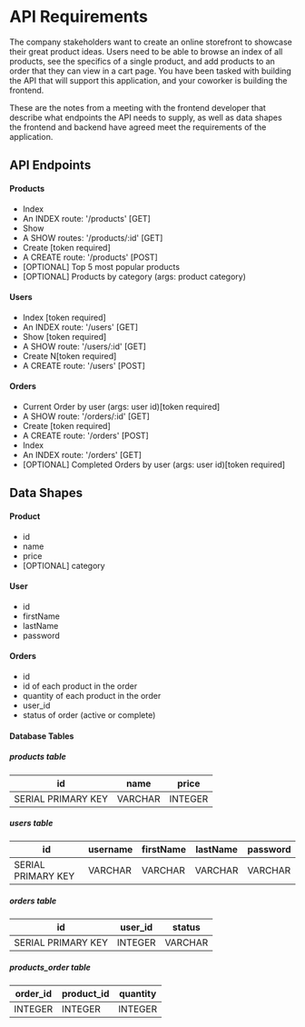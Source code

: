 # API Requirements
The company stakeholders want to create an online storefront to showcase their great product ideas. Users need to be able to browse an index of all products, see the specifics of a single product, and add products to an order that they can view in a cart page. You have been tasked with building the API that will support this application, and your coworker is building the frontend.

These are the notes from a meeting with the frontend developer that describe what endpoints the API needs to supply, as well as data shapes the frontend and backend have agreed meet the requirements of the application. 

## API Endpoints
#### Products
- Index 
- An INDEX route: '/products' [GET]
- Show 
- A SHOW routes: '/products/:id' [GET]
- Create [token required]
- A CREATE route: '/products' [POST]
- [OPTIONAL] Top 5 most popular products 
- [OPTIONAL] Products by category (args: product category)

#### Users
- Index [token required] 
- An INDEX route: '/users' [GET]
- Show [token required] 
- A SHOW route: '/users/:id' [GET]
- Create N[token required] 
- A CREATE route: '/users' [POST]

#### Orders
- Current Order by user (args: user id)[token required] 
- A SHOW route: '/orders/:id' [GET]
- Create [token required] 
- A CREATE route: '/orders' [POST]
- Index 
- An INDEX route: '/orders' [GET]
- [OPTIONAL] Completed Orders by user (args: user id)[token required]

## Data Shapes
#### Product
-  id
- name
- price
- [OPTIONAL] category

#### User
- id
- firstName
- lastName
- password

#### Orders
- id
- id of each product in the order
- quantity of each product in the order
- user_id
- status of order (active or complete)

#### Database Tables
##### products table
| id | name | price |
| -- | ---- | ----- |
| SERIAL PRIMARY KEY | VARCHAR | INTEGER |

##### users table
| id | username | firstName | lastName | password |
| -- | -------- | --------- | -------- | -------- |
| SERIAL PRIMARY KEY | VARCHAR | VARCHAR | VARCHAR | VARCHAR |

##### orders table
| id | user_id | status |
| -- | ------- | ------ |
| SERIAL PRIMARY KEY | INTEGER | VARCHAR |
##### products_order table 
| order_id | product_id | quantity|
| -------- | ---------- | ------- |
| INTEGER | INTEGER | INTEGER|